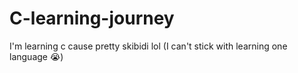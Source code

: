# C-learning-journey
I'm learning c cause pretty skibidi lol (I can't stick with learning one language :sob:)
